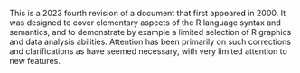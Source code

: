 This is a 2023 fourth revision of a document that first appeared in 2000.
It was designed to cover elementary aspects of the R language syntax and 
semantics, and to demonstrate by example a limited selection of R graphics 
and data analysis abilities.  Attention has been primarily on such 
corrections and clarifications as have seemed necessary, with very limited 
attention to new features.  
